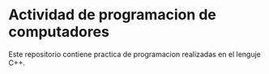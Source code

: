 # Actividad de programacion de computadores
Este repositorio contiene practica de programacion realizadas en el lenguje C++.
